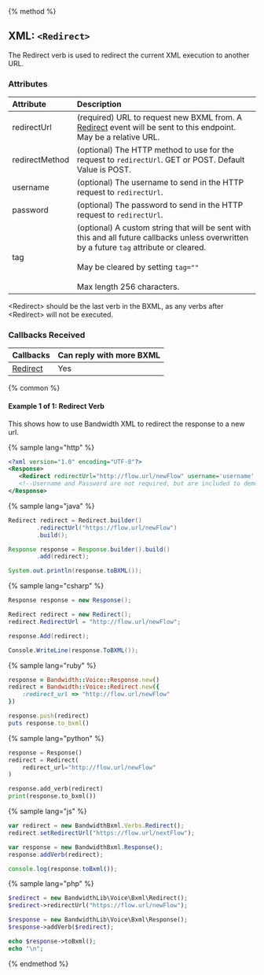 {% method %}
## XML: `<Redirect>`
The Redirect verb is used to redirect the current XML execution to another URL.

### Attributes

| Attribute      | Description                                                                                                                                                                                                            |
|:---------------|:-----------------------------------------------------------------------------------------------------------------------------------------------------------------------------------------------------------------------|
| redirectUrl    | (required) URL to request new BXML from. A [Redirect](../callbacks/redirect.md) event will be sent to this endpoint. May be a relative URL.                                                                            |
| redirectMethod | (optional) The HTTP method to use for the request to `redirectUrl`. GET or POST. Default Value is POST.                                                                                                                |
| username       | (optional) The username to send in the HTTP request to `redirectUrl`.                                                                                                                                                  |
| password       | (optional) The password to send in the HTTP request to `redirectUrl`.                                                                                                                                                  |
| tag            | (optional) A custom string that will be sent with this and all future callbacks unless overwritten by a future `tag` attribute or cleared.<br><br>May be cleared by setting `tag=""`<br><br>Max length 256 characters. |

<aside class="alert general small">
<p>
&lt;Redirect&gt should be the last verb in the BXML, as any verbs after &lt;Redirect&gt; will not be executed.
<p>
</aside>

### Callbacks Received

| Callbacks                            | Can reply with more BXML |
|:-------------------------------------|:-------------------------|
| [Redirect](../callbacks/redirect.md) | Yes                      |


{% common %}
#### Example 1 of 1: Redirect Verb
This shows how to use Bandwidth XML to redirect the response to a new url.

{% sample lang="http" %}


```XML
<?xml version="1.0" encoding="UTF-8"?>
<Response>
   <Redirect redirectUrl="http://flow.url/newFlow" username='username' password='password'/>
   <!--Username and Password are not required, but are included to demonstrate adding multiple attributes to the redirect tag-->
</Response>
```

{% sample lang="java" %}

```java
Redirect redirect = Redirect.builder()
        .redirectUrl("https://flow.url/newFlow")
        .build();

Response response = Response.builder().build()
        .add(redirect);

System.out.println(response.toBXML());
```

{% sample lang="csharp" %}

```csharp
Response response = new Response();

Redirect redirect = new Redirect();
redirect.RedirectUrl = "http://flow.url/newFlow";

response.Add(redirect);

Console.WriteLine(response.ToBXML());
```


{% sample lang="ruby" %}

```ruby
response = Bandwidth::Voice::Response.new()
redirect = Bandwidth::Voice::Redirect.new({
    :redirect_url => "http://flow.url/newFlow"
})

response.push(redirect)
puts response.to_bxml()
```

{% sample lang="python" %}

```python
response = Response()
redirect = Redirect(
    redirect_url="http://flow.url/newFlow"
)

response.add_verb(redirect)
print(response.to_bxml())
```

{% sample lang="js" %}

```js
var redirect = new BandwidthBxml.Verbs.Redirect();
redirect.setRedirectUrl("https://flow.url/nextFlow");

var response = new BandwidthBxml.Response();
response.addVerb(redirect);

console.log(response.toBxml());
```

{% sample lang="php" %}

```php
$redirect = new BandwidthLib\Voice\Bxml\Redirect();
$redirect->redirectUrl("https://flow.url/newFlow");

$response = new BandwidthLib\Voice\Bxml\Response();
$response->addVerb($redirect);

echo $response->toBxml();
echo "\n";
```

{% endmethod %}
